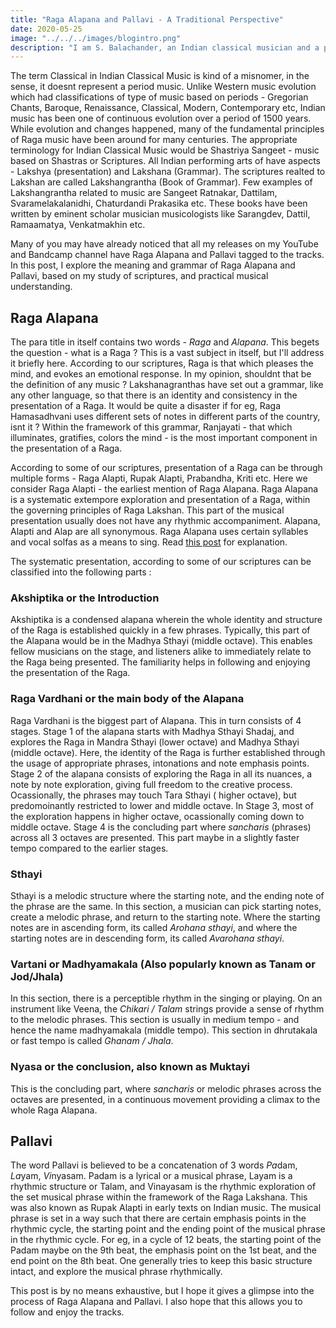```yaml
---
title: "Raga Alapana and Pallavi - A Traditional Perspective"
date: 2020-05-25
image: "../../../images/blogintro.png"
description: "I am S. Balachander, an Indian classical musician and a performing artist of Chandraveena. In my long association with music, I have been privileged to have had deep and meaningful discussions on the theory of music with my Ustad, and undertaken further study of scriptures to understand our music better. Here I share my reading of what a Raga Alapana and Pallavi is. Read on to find out more!"
---
```


The term Classical in Indian Classical Music is kind of a misnomer, in the sense, it doesnt represent a period music. Unlike Western music evolution which had classifications of type of music based on periods - Gregorian Chants, Baroque, Renaissance, Classical, Modern, Contemporary etc, Indian music has been one of continuous evolution over a period of 1500 years. While evolution and changes happened, many of the fundamental principles of Raga music have been around for many centuries. The appropriate terminology for Indian Classical Music would be Shastriya Sangeet - music based on Shastras or Scriptures. All Indian performing arts of have aspects - Lakshya (presentation) and Lakshana (Grammar). The scriptures realted to Lakshan are called Lakshangrantha (Book of Grammar). Few examples of Lakshangrantha related to music are Sangeet Ratnakar, Dattilam, Svaramelakalanidhi, Chaturdandi Prakasika etc. These books have been written by eminent scholar musician musicologists like Sarangdev, Dattil, Ramaamatya, Venkatmakhin etc.

Many of you may have already noticed that all my releases on my YouTube and Bandcamp channel have Raga Alapana and Pallavi tagged to the tracks. In this post, I explore the meaning and grammar of Raga Alapana and Pallavi, based on my study of scriptures, and practical musical understanding.

## Raga Alapana

The para title in itself contains two words - *Raga* and *Alapana*. This begets the question - what is a Raga ?  This is a vast subject in itself, but I'll address it briefly here. According to our scriptures, Raga is that which pleases the mind, and evokes an emotional response. In my opinion, shouldnt that be the definition of any music ? Lakshanagranthas have set out a grammar, like any other language, so that there is an identity and consistency in the presentation of a Raga. It would be quite a disaster if for eg, Raga Hamasadhvani uses different sets of notes in different parts of the country, isnt it ? Within the framework of this grammar, Ranjayati - that which illuminates, gratifies, colors the mind - is the most important component in the presentation of a Raga.

According to some of our scriptures, presentation of a Raga can be through multiple forms - Raga Alapti, Rupak Alapti, Prabandha, Kriti etc. Here we consider Raga Alapti - the earliest mention of Raga Alapana. Raga Alapana is a systematic extempore exploration and presentation of a Raga, within the governing principles of Raga Lakshan. This part of the musical presentation usually does not have any rhythmic accompaniment. Alapana, Alapti and Alap are all synonymous. Raga Alapana uses certain syllables and vocal solfas as a means to sing. Read [this post](/pages/intro/Alap) for explanation.

The systematic presentation, according to some of our scriptures can be classified into the following parts :

### Akshiptika or the Introduction

Akshiptika is a condensed alapana wherein the whole identity and structure of the Raga is established quickly in a few phrases. Typically, this part of the Alapana would be in the Madhya Sthayi (middle octave). This enables fellow musicians on the stage, and listeners alike to immediately relate to the Raga being presented. The familiarity helps in following and enjoying the presentation of the Raga.

### Raga Vardhani or the main body of the Alapana

Raga Vardhani is the biggest part of Alapana. This in turn consists of 4 stages. Stage 1 of the alapana starts with Madhya Sthayi Shadaj, and explores the Raga in Mandra Sthayi (lower octave) and Madhya Sthayi (middle octave). Here, the identity of the Raga is further established through the usage of appropriate phrases, intonations and note emphasis points. Stage 2 of the alapana consists of exploring the Raga in all its nuances, a note by note exploration, giving full freedom to the creative process. Ocassionally, the phrases may touch Tara Sthayi ( higher octave), but predomoinantly restricted to lower and middle octave. In Stage 3, most of the exploration happens in higher octave, ocassionally coming down to middle octave. Stage 4 is the concluding part where *sancharis* (phrases) across all 3 octaves are presented. This part maybe in a slightly faster tempo compared to the earlier stages.

### Sthayi

Sthayi is a melodic structure where the starting note, and the ending note of the phrase are the same. In this section, a musician can pick starting notes, create a melodic phrase, and return to the starting note. Where the starting notes are in ascending form, its called *Arohana sthayi*, and where the starting notes are in descending form, its called *Avarohana sthayi*.

### Vartani or Madhyamakala (Also popularly known as Tanam or Jod/Jhala)

In this section, there is a perceptible rhythm in the singing or playing. On an instrument like Veena, the *Chikari / Talam* strings provide a sense of rhythm to the melodic phrases. This section is usually in medium tempo - and hence the name madhyamakala (middle tempo). This section in dhrutakala or fast tempo is called *Ghanam / Jhala*.

### Nyasa or the conclusion, also known as Muktayi

This is the concluding part, where *sancharis* or melodic phrases across the octaves are presented, in a continuous movement providing a climax to the whole Raga Alapana.

## Pallavi

The word Pallavi is believed to be a concatenation of 3 words *Pa*dam, *La*yam, *Vi*nyasam. Padam is a lyrical or a musical phrase, Layam is a rhythmic structure or Talam, and Vinayasam is the rhythmic exploration of the set musical phrase within the framework of the Raga Lakshana. This was also known as Rupak Alapti in early texts on Indian music. The musical phrase is set in a way such that there are certain emphasis points in the rhythmic cycle, the starting point and the ending point of the musical phrase in the rhythmic cycle. For eg, in a cycle of 12 beats, the starting point of the Padam maybe on the 9th beat, the emphasis point on the 1st beat, and the end point on the 8th beat. One generally tries to keep this basic structure intact, and explore the musical phrase rhythmically. 

This post is by no means exhaustive, but I hope it gives a glimpse into the process of Raga Alapana and Pallavi. I also hope that this allows you to follow and enjoy the tracks.

